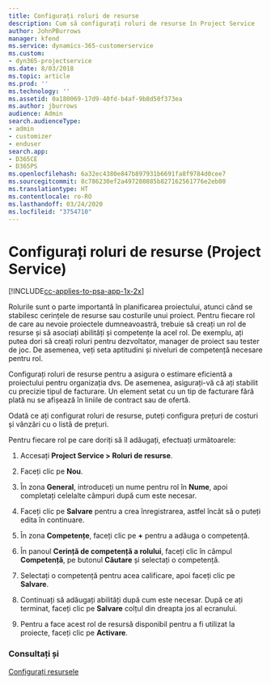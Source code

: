```yaml
---
title: Configurați roluri de resurse
description: Cum să configurați roluri de resurse în Project Service
author: JohnPBurrows
manager: kfend
ms.service: dynamics-365-customerservice
ms.custom:
- dyn365-projectservice
ms.date: 8/03/2018
ms.topic: article
ms.prod: ''
ms.technology: ''
ms.assetid: 0a180069-17d9-40fd-b4af-9b8d50f373ea
ms.author: jburrows
audience: Admin
search.audienceType:
- admin
- customizer
- enduser
search.app:
- D365CE
- D365PS
ms.openlocfilehash: 6a32ec4380e847b897931b6691fa8f9784d0cee7
ms.sourcegitcommit: 8c786230ef2a497280885b827162561776e2eb00
ms.translationtype: HT
ms.contentlocale: ro-RO
ms.lasthandoff: 03/24/2020
ms.locfileid: "3754710"
---
```

# <a name="configure-resource-roles-project-service"></a>Configurați roluri de resurse (Project Service)

[!INCLUDE[cc-applies-to-psa-app-1x-2x](../includes/cc-applies-to-psa-app-1x-2x.md)]

Rolurile sunt o parte importantă în planificarea proiectului, atunci când se stabilesc cerințele de resurse sau costurile unui proiect. Pentru fiecare rol de care au nevoie proiectele dumneavoastră, trebuie să creați un rol de resurse și să asociați abilități și competențe la acel rol. De exemplu, ați putea dori să creați roluri pentru dezvoltator, manager de proiect sau tester de joc. De asemenea, veți seta aptitudini și niveluri de competență necesare pentru rol.  
  
 Configurați roluri de resurse pentru a asigura o estimare eficientă a proiectului pentru organizația dvs.  De asemenea, asigurați-vă că ați stabilit cu precizie tipul de facturare.  Un element setat cu un tip de facturare fără plată nu se afișează în liniile de contract sau de ofertă.  
  
 Odată ce ați configurat roluri de resurse, puteți configura prețuri de costuri și vânzări cu o listă de prețuri.  
  
 Pentru fiecare rol pe care doriți să îl adăugați, efectuați următoarele:  
  
1.  Accesați **Project Service > Roluri de resurse**.  
  
2.  Faceți clic pe **Nou**.  
  
3.  În zona **General**, introduceți un nume pentru rol în **Nume**, apoi completați celelalte câmpuri după cum este necesar.  
  
4.  Faceți clic pe **Salvare** pentru a crea înregistrarea, astfel încât să o puteți edita în continuare.  
  
5.  În zona **Competențe**, faceți clic pe **+** pentru a adăuga o competență.  
  
6.  În panoul **Cerință de competență a rolului**, faceți clic în câmpul **Competență**, pe butonul **Căutare** și selectați o competență.  
  
7.  Selectați o competență pentru acea calificare, apoi faceți clic pe **Salvare**.  
  
8.  Continuați să adăugați abilități după cum este necesar. După ce ați terminat, faceți clic pe **Salvare** colțul din dreapta jos al ecranului.  
  
9. Pentru a face acest rol de resursă disponibil pentru a fi utilizat la proiecte, faceți clic pe **Activare**.  
  
### <a name="see-also"></a>Consultați și  
 [Configurați resursele](../project-service/set-up-resources.md)
